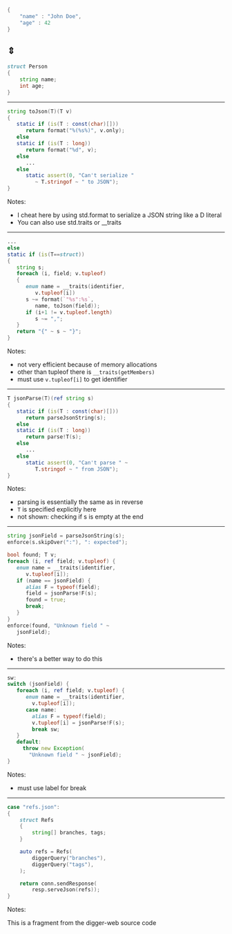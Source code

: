 ```d
{ 
	"name" : "John Doe",
	"age" : 42
}
```
## ⇕
```d
struct Person
{
	string name;
	int age;
}
```

---

```d
string toJson(T)(T v)
{
   static if (is(T : const(char)[]))
      return format("%(%s%)", v.only);
   else
   static if (is(T : long))
      return format("%d", v);
   else
      ...
   else
      static assert(0, "Can't serialize " 
         ~ T.stringof ~ " to JSON");
}
```

Notes:

- I cheat here by using std.format to serialize a JSON string like a D literal
- You can also use std.traits or __traits

---

```d
...
else
static if (is(T==struct))
{
   string s;
   foreach (i, field; v.tupleof)
   {
      enum name = __traits(identifier, 
	     v.tupleof[i])
      s ~= format(`"%s":%s`,
         name, toJson(field));
      if (i+1 != v.tupleof.length)
         s ~= ",";
   }
   return "{" ~ s ~ "}";
}
```

Notes:

- not very efficient because of memory allocations
- other than tupleof there is `__traits(getMembers)`
- must use `v.tupleof[i]` to get identifier

---

```d
T jsonParse(T)(ref string s)
{
   static if (is(T : const(char)[]))
      return parseJsonString(s);
   else
   static if (is(T : long))
      return parse!T(s);
   else
      ...
   else
      static assert(0, "Can't parse " ~ 
         T.stringof ~ " from JSON");
}
```

Notes:

- parsing is essentially the same as in reverse
- `T` is specified explicitly here
- not shown: checking if s is empty at the end

---

```d
string jsonField = parseJsonString(s);
enforce(s.skipOver(":"), ": expected");

bool found; T v;
foreach (i, ref field; v.tupleof) {
   enum name = __traits(identifier, 
	  v.tupleof[i]);
   if (name == jsonField) {
      alias F = typeof(field);
      field = jsonParse!F(s);
      found = true;
      break;
   }
}
enforce(found, "Unknown field " ~ 
   jsonField);
```

Notes:
- there's a better way to do this

---

```d
sw: 
switch (jsonField) {
   foreach (i, ref field; v.tupleof) {
      enum name = __traits(identifier, 
        v.tupleof[i]);
      case name:
        alias F = typeof(field);
        v.tupleof[i] = jsonParse!F(s);
        break sw;
   }
   default:
     throw new Exception(
	   "Unknown field " ~ jsonField);
}
```

Notes:
- must use label for break

---

```d
case "refs.json":
{
    struct Refs 
    { 
        string[] branches, tags; 
    }

    auto refs = Refs(
        diggerQuery("branches"),
        diggerQuery("tags"),
    );

    return conn.sendResponse(
        resp.serveJson(refs));
}
```

Notes:

This is a fragment from the digger-web source code
